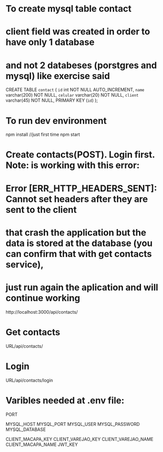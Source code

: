 # To create mysql table contact
# client field was created in order to have only 1 database
# and not 2 databeses (porstgres and mysql) like exercise said
CREATE TABLE `contact` (
  `id` int NOT NULL AUTO_INCREMENT,
  `name` varchar(200) NOT NULL,
  `celular` varchar(20) NOT NULL,
  `client` varchar(45) NOT NULL,
  PRIMARY KEY (`id`)
);

# To run dev environment
npm install //just first time
npm start

# Create contacts(POST). Login first. Note: is working with this error: 
# Error [ERR_HTTP_HEADERS_SENT]: Cannot set headers after they are sent to the client
# that crash the application but the data is stored at the database (you can confirm that with get contacts service),
# just run again the aplication and will continue working
http://localhost:3000/api/contacts/

# Get contacts
URL/api/contacts/

# Login
URL/api/contacts/login

# Varibles needed at .env file:
PORT

MYSQL_HOST
MYSQL_PORT
MYSQL_USER
MYSQL_PASSWORD
MYSQL_DATABASE

CLIENT_MACAPA_KEY
CLIENT_VAREJAO_KEY
CLIENT_VAREJAO_NAME
CLIENT_MACAPA_NAME
JWT_KEY